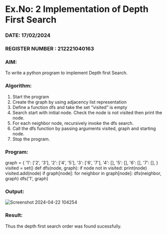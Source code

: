# Ex.No: 2  Implementation of Depth First Search
### DATE: 17/02/2024                                                                           
### REGISTER NUMBER : 212221040163
### AIM: 
To write a python program to implement Depth first Search. 
### Algorithm:
1. Start the program
2. Create the graph by using adjacency list representation
3. Define a function dfs and take the set “visited” is empty 
4. Search start with initial node. Check the node is not visited then print the node.
5. For each neighbor node, recursively invoke the dfs search.
6. Call the dfs function by passing arguments visited, graph and starting node.
7. Stop the program.
### Program:
graph = {
'1': ['2', '3'],
'2': ['4', '5'],
'3': ['6', '7'],
'4': [],
'5': [],
'6': [],
'7': [],
}
visited = set()
def dfs(node, graph):
if node not in visited:
print(node)
visited.add(node)
if graph[node]:
for neighbor in graph[node]:
dfs(neighbor, graph)
dfs('1', graph)











### Output:
![Screenshot 2024-04-22 104254](https://github.com/srivarshan123/BFS/assets/103185133/489ab2fe-8036-4026-ae54-f523ce2631b6)




### Result:
Thus the depth first search order was found sucessfully.
